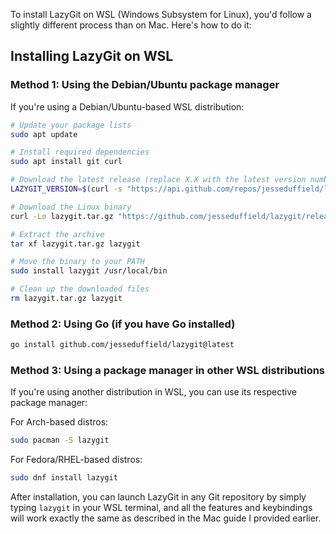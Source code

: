 To install LazyGit on WSL (Windows Subsystem for Linux), you'd follow a slightly different process than on Mac. Here's how to do it:

## Installing LazyGit on WSL

### Method 1: Using the Debian/Ubuntu package manager
If you're using a Debian/Ubuntu-based WSL distribution:

```bash
# Update your package lists
sudo apt update

# Install required dependencies
sudo apt install git curl

# Download the latest release (replace X.X with the latest version number)
LAZYGIT_VERSION=$(curl -s "https://api.github.com/repos/jesseduffield/lazygit/releases/latest" | grep -Po '"tag_name": "v\K[^"]*')

# Download the Linux binary
curl -Lo lazygit.tar.gz "https://github.com/jesseduffield/lazygit/releases/latest/download/lazygit_${LAZYGIT_VERSION}_Linux_x86_64.tar.gz"

# Extract the archive
tar xf lazygit.tar.gz lazygit

# Move the binary to your PATH
sudo install lazygit /usr/local/bin

# Clean up the downloaded files
rm lazygit.tar.gz lazygit
```

### Method 2: Using Go (if you have Go installed)
```bash
go install github.com/jesseduffield/lazygit@latest
```

### Method 3: Using a package manager in other WSL distributions
If you're using another distribution in WSL, you can use its respective package manager:

For Arch-based distros:
```bash
sudo pacman -S lazygit
```

For Fedora/RHEL-based distros:
```bash
sudo dnf install lazygit
```

After installation, you can launch LazyGit in any Git repository by simply typing `lazygit` in your WSL terminal, and all the features and keybindings will work exactly the same as described in the Mac guide I provided earlier.